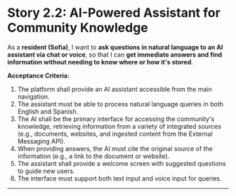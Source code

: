 # Story 2.2: AI-Powered Assistant for Community Knowledge

As a **resident (Sofia)**,
I want to **ask questions in natural language to an AI assistant via chat or voice**,
so that I can **get immediate answers and find information without needing to know where or how it's stored**.

**Acceptance Criteria:**
1.  The platform shall provide an AI assistant accessible from the main navigation.
2.  The assistant must be able to process natural language queries in both English and Spanish.
3.  The AI shall be the primary interface for accessing the community's knowledge, retrieving information from a variety of integrated sources (e.g., documents, websites, and ingested content from the External Messaging API).
4.  When providing answers, the AI must cite the original source of the information (e.g., a link to the document or website).
5.  The assistant shall provide a welcome screen with suggested questions to guide new users.
6.  The interface must support both text input and voice input for queries.

---
